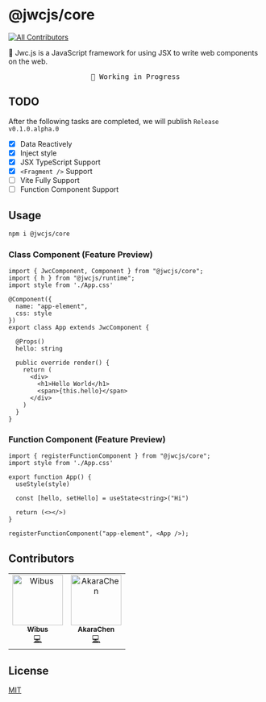 # @jwcjs/core 
<!-- ALL-CONTRIBUTORS-BADGE:START - Do not remove or modify this section -->
[![All Contributors](https://img.shields.io/badge/all_contributors-1-orange.svg?style=flat-square)](#contributors-)
<!-- ALL-CONTRIBUTORS-BADGE:END -->

🎨 Jwc.js is a JavaScript framework for using JSX to write web components on the web.

<pre align="center">
🧪 Working in Progress
</pre>

## TODO

After the following tasks are completed, we will publish `Release v0.1.0.alpha.0`

- [x] Data Reactively
- [x] Inject style
- [x] JSX TypeScript Support
- [x] `<Fragment />` Support
- [ ] Vite Fully Support
- [ ] Function Component Support

## Usage

```bash
npm i @jwcjs/core
```

### Class Component (Feature Preview)

```tsx
import { JwcComponent, Component } from "@jwcjs/core";
import { h } from "@jwcjs/runtime";
import style from './App.css'

@Component({
  name: "app-element",
  css: style
})
export class App extends JwcComponent {

  @Props()
  hello: string

  public override render() {
    return (
      <div>
        <h1>Hello World</h1>
        <span>{this.hello}</span>
      </div>
    )
  }
}
```

### Function Component (Feature Preview)

```tsx
import { registerFunctionComponent } from "@jwcjs/core";
import style from './App.css'

export function App() {
  useStyle(style)
  
  const [hello, setHello] = useState<string>("Hi")
  
  return (<></>)
}

registerFunctionComponent("app-element", <App />);
```

## Contributors

<!-- ALL-CONTRIBUTORS-LIST:START - Do not remove or modify this section -->
<!-- prettier-ignore-start -->
<!-- markdownlint-disable -->
<table>
  <tbody>
    <tr>
      <td align="center"><a href="https://iucky.cn"><img src="https://avatars.githubusercontent.com/u/62133302?v=4?s=100" width="100px;" alt="Wibus"/><br /><sub><b>Wibus</b></sub></a><br /><a href="https://github.com/jwcjs/core/commits?author=wibus-wee" title="Code">💻</a></td>
      <td align="center"><a href="https://akr.moe"><img src="https://avatars.githubusercontent.com/u/85140972?v=4?s=100" width="100px;" alt="AkaraChen"/><br /><sub><b>AkaraChen</b></sub></a><br /><a href="https://github.com/jwcjs/core/commits?author=AkaraChen" title="Code">💻</a></td>
    </tr>
  </tbody>
</table>

<!-- markdownlint-restore -->
<!-- prettier-ignore-end -->

<!-- ALL-CONTRIBUTORS-LIST:END -->
<!-- prettier-ignore-start -->
<!-- markdownlint-disable -->

<!-- markdownlint-restore -->
<!-- prettier-ignore-end -->

<!-- ALL-CONTRIBUTORS-LIST:END -->

## License

[MIT](https://opensource.org/licenses/MIT)

